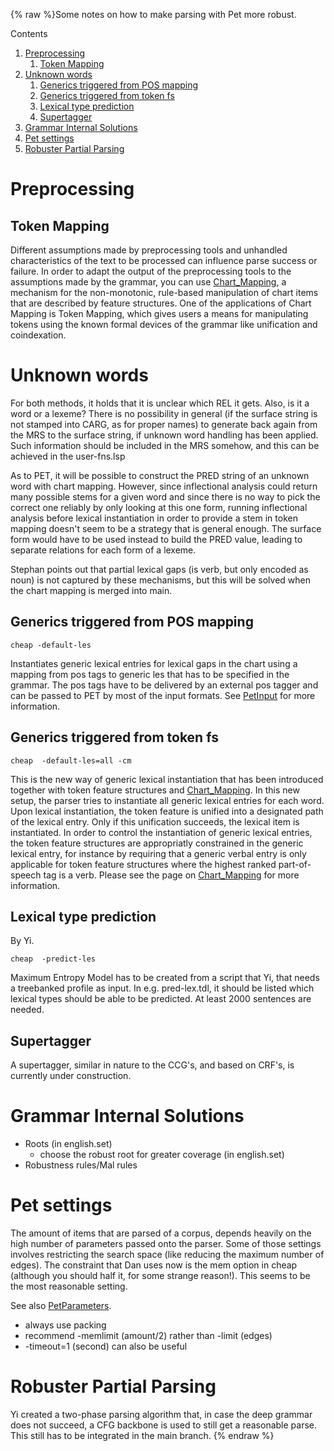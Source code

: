 {% raw %}Some notes on how to make parsing with Pet more robust.

Contents

1. [Preprocessing](../PetRobustness#Preprocessing)
   1. [Token Mapping](../PetRobustness#Token_Mapping)
2. [Unknown words](../PetRobustness#Unknown_words)
   1. [Generics triggered from POS
mapping](../PetRobustness#Generics_triggered_from_POS_mapping)
   2. [Generics triggered from token
fs](../PetRobustness#Generics_triggered_from_token_fs)
   3. [Lexical type prediction](../PetRobustness#Lexical_type_prediction)
   4. [Supertagger](../PetRobustness#Supertagger)
3. [Grammar Internal Solutions](../PetRobustness#Grammar_Internal_Solutions)
4. [Pet settings](../PetRobustness#Pet_settings)
5. [Robuster Partial Parsing](../PetRobustness#Robuster_Partial_Parsing)

# Preprocessing

## Token Mapping

Different assumptions made by preprocessing tools and unhandled
characteristics of the text to be processed can influence parse success
or failure. In order to adapt the output of the preprocessing tools to
the assumptions made by the grammar, you can use
[Chart\_Mapping](../ChartMapping), a mechanism for the non-monotonic,
rule-based manipulation of chart items that are described by feature
structures. One of the applications of Chart Mapping is Token Mapping,
which gives users a means for manipulating tokens using the known formal
devices of the grammar like unification and coindexation.

# Unknown words

For both methods, it holds that it is unclear which REL it gets. Also,
is it a word or a lexeme? There is no possibility in general (if the
surface string is not stamped into CARG, as for proper names) to
generate back again from the MRS to the surface string, if unknown word
handling has been applied. Such information should be included in the
MRS somehow, and this can be achieved in the user-fns.lsp

As to PET, it will be possible to construct the PRED string of an
unknown word with chart mapping. However, since inflectional analysis
could return many possible stems for a given word and since there is no
way to pick the correct one reliably by only looking at this one form,
running inflectional analysis before lexical instantiation in order to
provide a stem in token mapping doesn't seem to be a strategy that is
general enough. The surface form would have to be used instead to build
the PRED value, leading to separate relations for each form of a lexeme.

Stephan points out that partial lexical gaps (is verb, but only encoded
as noun) is not captured by these mechanisms, but this will be solved
when the chart mapping is merged into main.

## Generics triggered from POS mapping

    cheap -default-les

Instantiates generic lexical entries for lexical gaps in the chart using
a mapping from pos tags to generic les that has to be specified in the
grammar. The pos tags have to be delivered by an external pos tagger and
can be passed to PET by most of the input formats. See
[PetInput](../PetInput) for more information.

## Generics triggered from token fs

    cheap  -default-les=all -cm

This is the new way of generic lexical instantiation that has been
introduced together with token feature structures and
[Chart\_Mapping](https://blog.inductorsoftware.com/docsproto/summits/Chart_Mapping). In this new setup, the parser tries to
instantiate all generic lexical entries for each word. Upon lexical
instantiation, the token feature is unified into a designated path of
the lexical entry. Only if this unification succeeds, the lexical item
is instantiated. In order to control the instantiation of generic
lexical entries, the token feature structures are appropriatly
constrained in the generic lexical entry, for instance by requiring that
a generic verbal entry is only applicable for token feature structures
where the highest ranked part-of-speech tag is a verb. Please see the
page on [Chart\_Mapping](https://blog.inductorsoftware.com/docsproto/summits/Chart_Mapping) for more information.

## Lexical type prediction

By Yi.

    cheap  -predict-les

Maximum Entropy Model has to be created from a script that Yi, that
needs a treebanked profile as input. In e.g. pred-lex.tdl, it should be
listed which lexical types should be able to be predicted. At least 2000
sentences are needed.

## Supertagger

A supertagger, similar in nature to the CCG's, and based on CRF's, is
currently under construction.

# Grammar Internal Solutions

- Roots (in english.set)
  - choose the robust root for greater coverage (in english.set)
- Robustness rules/Mal rules

# Pet settings

The amount of items that are parsed of a corpus, depends heavily on the
high number of parameters passed onto the parser. Some of those settings
involves restricting the search space (like reducing the maximum number
of edges). The constraint that Dan uses now is the mem option in cheap
(although you should half it, for some strange reason!). This seems to
be the most reasonable setting.

See also [PetParameters](../PetParameters).

- always use packing
- recommend -memlimit (amount/2) rather than -limit (edges)
- -timeout=1 (second) can also be useful

# Robuster Partial Parsing

Yi created a two-phase parsing algorithm that, in case the deep grammar
does not succeed, a CFG backbone is used to still get a reasonable
parse. This still has to be integrated in the main branch.
<update date omitted for speed>{% endraw %}